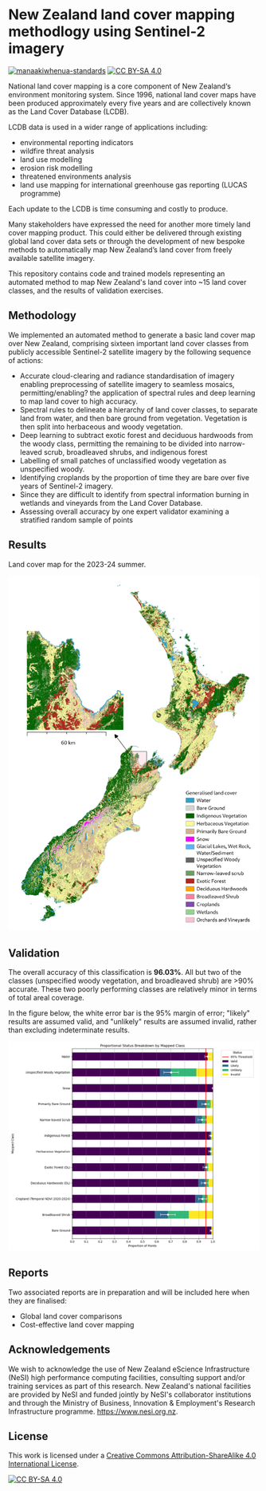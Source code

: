 # New Zealand land cover mapping methodlogy using Sentinel-2 imagery

[![manaakiwhenua-standards](https://github.com/manaakiwhenua/sentinel2-landcover-nz/workflows/manaakiwhenua-standards/badge.svg)](https://github.com/manaakiwhenua/manaakiwhenua-standards)
[![CC BY-SA 4.0][cc-by-sa-shield]][cc-by-sa]

National land cover mapping is a core component of New Zealand‘s environment monitoring system.  Since 1996, national land cover maps have been produced approximately every five years and are collectively known as the Land Cover Database (LCDB).   

LCDB data is used in a wider range of applications including: 

- environmental reporting indicators 
- wildfire threat analysis 
- land use modelling 
- erosion risk modelling 
- threatened environments analysis 
- land use mapping for international greenhouse gas reporting (LUCAS programme)

Each update to the LCDB is time consuming and costly to produce. 

Many stakeholders have expressed the need for another more timely land cover mapping product.  This could either be delivered through existing global land cover data sets or through the development of new bespoke methods to automatically map New Zealand’s land cover from freely available satellite imagery. 

This repository contains code and trained models representing an automated method to map New Zealand's land cover into ~15 land cover classes, and the results of validation exercises. 

## Methodology

We implemented an automated method to generate a basic land cover map over New Zealand, comprising sixteen important land cover classes from publicly accessible Sentinel-2 satellite imagery by the following sequence of actions:

- Accurate cloud-clearing and radiance standardisation of imagery enabling preprocessing of satellite imagery to seamless mosaics, permitting/enabling? the application of spectral rules and deep learning to map land cover to high accuracy.
- Spectral rules to delineate a hierarchy of land cover classes, to separate land from water, and then bare ground from vegetation. Vegetation is then split into herbaceous and woody vegetation.
- Deep learning to subtract exotic forest and deciduous hardwoods from the woody class, permitting the remaining to be divided into narrow-leaved scrub, broadleaved shrubs, and indigenous forest
- Labelling of small patches of unclassified woody vegetation as unspecified woody.
- Identifying croplands by the proportion of time they are bare over five years of Sentinel-2 imagery.
- Since they are difficult to identify from spectral information burning in wetlands and vineyards from the Land Cover Database.
- Assessing overall accuracy by one expert validator examining a stratified random sample of points

## Results

Land cover map for the 2023-24 summer.

![Classified land cover map](figs/NZ_BLC_2324.png)

## Validation

The overall accuracy of this classification is **96.03%**. All but two of the classes (unspecified woody vegetation, and broadleaved shrub) are >90% accurate. These two poorly performing classes are relatively minor in terms of total areal coverage.

In the figure below, the white error bar is the 95% margin of error; "likely" results are assumed valid, and "unlikely" results are assumed invalid, rather than excluding indeterminate results.

![Validation results by class](figs/proportional_class_status_breakdown_with_moe.png)

## Reports

<!-- TODO -->

Two associated reports are in preparation and will be included here when they are finalised:

- Global land cover comparisons
- Cost-effective land cover mapping

## Acknowledgements

We wish to acknowledge the use of New Zealand eScience Infrastructure (NeSI) high performance computing facilities, consulting support and/or training services as part of this research. New Zealand's national facilities are provided by NeSI and funded jointly by NeSI's collaborator institutions and through the Ministry of Business, Innovation & Employment's Research Infrastructure programme. https://www.nesi.org.nz. 

## License

This work is licensed under a
[Creative Commons Attribution-ShareAlike 4.0 International License][cc-by-sa].

[![CC BY-SA 4.0][cc-by-sa-image]][cc-by-sa]

[cc-by-sa]: http://creativecommons.org/licenses/by-sa/4.0/
[cc-by-sa-image]: https://licensebuttons.net/l/by-sa/4.0/88x31.png
[cc-by-sa-shield]: https://img.shields.io/badge/License-CC%20BY--SA%204.0-lightgrey.svg